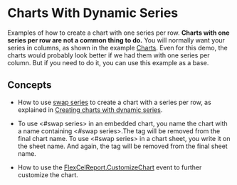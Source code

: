 # Charts With Dynamic Series

Examples of how to create a chart with one series per row. **Charts with one series per row are not a common thing to do.** You will normally want your series in columns, as shown in the example [Charts](https://doc.tmssoftware.com/flexcel/net/samples/csharp/netframework/reports/charts/index.html). Even for this demo, the charts would probably look better if we had them with one series per column. But if you need to do it, you can use this example as a base.

## Concepts

- How to use [swap series](https://doc.tmssoftware.com/flexcel/net/guides/reports-tag-reference.html#swap-series) to create a chart with a series per row, as explained in [Creating charts with dynamic series](xref:ReportsDesignerGuide#creating-charts-with-dynamic-series).

- To use &lt;#swap series> in an embedded chart, you name the chart with a name containing &lt;#swap series>.The tag will be removed from the final chart name. To use &lt;#swap series> in a chart sheet, you write it on the sheet name. And again, the tag will be removed from the final sheet name.

- How to use the [FlexCelReport.CustomizeChart](https://doc.tmssoftware.com/flexcel/net/api/FlexCel.Report/FlexCelReport/CustomizeChart.html) event to further customize the chart.
